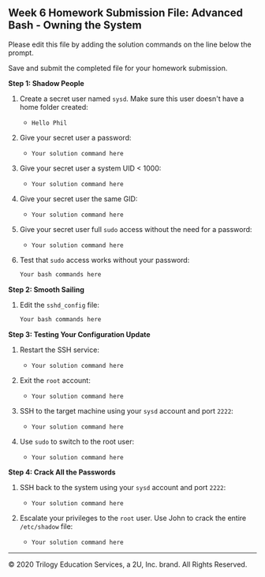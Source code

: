 ## Week 6 Homework Submission File: Advanced Bash - Owning the System

Please edit this file by adding the solution commands on the line below the prompt. 

Save and submit the completed file for your homework submission.

**Step 1: Shadow People** 

1. Create a secret user named `sysd`. Make sure this user doesn't have a home folder created:
    - `Hello Phil`

2. Give your secret user a password: 
    - `Your solution command here`

3. Give your secret user a system UID < 1000:
    - `Your solution command here`

4. Give your secret user the same GID:
   - `Your solution command here`

5. Give your secret user full `sudo` access without the need for a password:
   -  `Your solution command here`

6. Test that `sudo` access works without your password:

    ```bash
    Your bash commands here
    ```

**Step 2: Smooth Sailing**

1. Edit the `sshd_config` file:

    ```bash
    Your bash commands here
    ```

**Step 3: Testing Your Configuration Update**
1. Restart the SSH service:
    - `Your solution command here`

2. Exit the `root` account:
    - `Your solution command here`

3. SSH to the target machine using your `sysd` account and port `2222`:
    - `Your solution command here`

4. Use `sudo` to switch to the root user:
    - `Your solution command here`

**Step 4: Crack All the Passwords**

1. SSH back to the system using your `sysd` account and port `2222`:

    - `Your solution command here`

2. Escalate your privileges to the `root` user. Use John to crack the entire `/etc/shadow` file:

    - `Your solution command here`

---

© 2020 Trilogy Education Services, a 2U, Inc. brand. All Rights Reserved.

